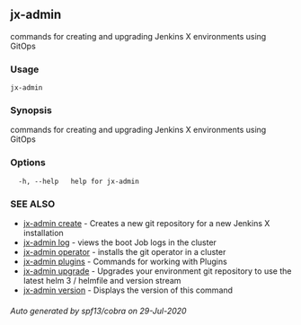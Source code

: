 ## jx-admin

commands for creating and upgrading Jenkins X environments using GitOps

### Usage

```
jx-admin
```

### Synopsis

commands for creating and upgrading Jenkins X environments using GitOps

### Options

```
  -h, --help   help for jx-admin
```

### SEE ALSO

* [jx-admin create](jx-admin_create.md)	 - Creates a new git repository for a new Jenkins X installation
* [jx-admin log](jx-admin_log.md)	 - views the boot Job logs in the cluster
* [jx-admin operator](jx-admin_operator.md)	 - installs the git operator in a cluster
* [jx-admin plugins](jx-admin_plugins.md)	 - Commands for working with Plugins
* [jx-admin upgrade](jx-admin_upgrade.md)	 - Upgrades your environment git repository to use the latest helm 3 / helmfile and version stream
* [jx-admin version](jx-admin_version.md)	 - Displays the version of this command

###### Auto generated by spf13/cobra on 29-Jul-2020
